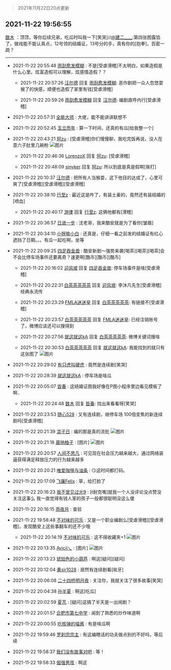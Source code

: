 > 2021年11月22日20点更新
<link rel="stylesheet" href="https://cdn.jsdelivr.net/gh/taotie6/sampleJSON@main/css/photo_show.css">
<meta name="referrer" content="no-referrer" />


 ## 2021-11-22 19:56:55 

 [㪚木](https://www.coolapk.com/feed/31646147?shareKey=OWZhOGE4NGMzOTg4NjE5Yjg2ZjQ~) ：顶顶，等你后续兄弟，吃瓜时叫我一下[笑哭]//<a class="feed-link-uname" href="/u/建二____">@建二____</a>:第四张图露馅了，做戏能不能认真点，12号领的结婚证，13号分的手，真有你的[抱拳]，百密一疏？ 

<div class="album">
</div>

 ------- 

- 2021-11-22 20:55:48 [雨刮愈发模糊](uid=994676) : 不是[受虐滑稽]不太明白，如果造假是什么心里。炫富造假可以理解，炫感情造假？？ 

    - 2021-11-22 20:57:26 [汪尔德](uid=1595236) 回复 [雨刮愈发模糊](uid=994676): 恶作剧把一众人忽悠耍猴了的快感，顺便也造假了家里有钱[受虐滑稽] 

    - 2021-11-22 20:59:26 [雨刮愈发模糊](uid=994676) 回复 [汪尔德](uid=1595236): 编剧直呼内行[受虐滑稽] 

- 2021-11-22 20:57:31 [全能大师](uid=470713) : 大佬，能不能讲讲联想不 

- 2021-11-22 20:52:45 [玉立而年](uid=2202896) : 算一下时间，还真的有瓜[给我整一个] 

- 2021-11-22 20:43:21 [阿zu](uid=11875465) : [受虐滑稽]你们慢慢聊，我吃完饭再说，没人在意六子肚里几碗粉 ![图片](https://image.coolapk.com/feed/2021/1122/20/11875465_3eed15ce_5000_4086_291@1080x1440.jpeg)

    - 2021-11-22 20:46:36 [LorenzoX](uid=645650) 回复 [阿zu](uid=11875465): [受虐滑稽] 

    - 2021-11-22 20:48:09 [sinyker](uid=684334) 回复 [阿zu](uid=11875465): 所以到底是真是假啊[挨打] 

- 2021-11-22 20:10:37 [汪尔德](uid=1595236) : 把所有人当猴耍，这下他目的达成了，心里可爽了[受虐滑稽][受虐滑稽][受虐滑稽] 

- 2021-11-22 20:38:10 [行至z](uid=582810) : 最近这是咋了，有装土豪的，竟然还有装结婚的[喷血] 

    - 2021-11-22 20:40:17 [游律](uid=2470726) 回复 [行至z](uid=582810): 这俩他都有[滑稽] 

- 2021-11-22 20:36:57 [日进一步](uid=2008933) : 沈老哥，我来酷安就是为了看你[皱眉] 

- 2021-11-22 20:34:10 [小呀嘛小白](uid=4409548) : 还真是，仔细一看之前发的结婚证有红心遮挡了日期。。。有瓜一起吃啊，坐等 

- 2021-11-22 20:09:25 [四足吞金兽](uid=2416312) : 酷安新剧～强势来袭[喝茶][喝茶][喝茶]会不会比停车场事件还要离奇？速更啊[酷币][酷币][酷币] 

    - 2021-11-22 20:16:02 [迎风坡](uid=2269289) 回复 [四足吞金兽](uid=2416312): 停车场事件是啥[受虐滑稽] 

    - 2021-11-22 20:22:31 [白茶茶茶茶茶](uid=1345634) 回复 [迎风坡](uid=2269289): 李沐凡先生[受虐滑稽]经典永流传 

    - 2021-11-22 20:23:29 [FMLA迷迷皇](uid=2774036) 回复 [白茶茶茶茶茶](uid=1345634): 有链接不[受虐滑稽] 

    - 2021-11-22 20:23:57 [白茶茶茶茶茶](uid=1345634) 回复 [FMLA迷迷皇](uid=2774036): 已经注销账号了，微博应该还可以搜得到 

    - 2021-11-22 20:27:56 [就这就这kA](uid=12321265) 回复 [白茶茶茶茶茶](uid=1345634): 微博关键词搜啥 

    - 2021-11-22 20:30:53 [白茶茶茶茶茶](uid=1345634) 回复 [就这就这kA](uid=12321265): 我能找到的就只有这张图了 ![图片](https://image.coolapk.com/feed/2021/1122/20/1345634_24a6bab7_4250_017_622@1080x2160.jpeg)

- 2021-11-22 20:29:02 [有只虎叫硬虎](uid=3502016) : 竟然是连续剧[笑哭] 

- 2021-11-22 20:28:39 [就这就这kA](uid=12321265) : 停车场是啥瓜 

- 2021-11-22 20:05:07 [皆春](uid=2581923) : 这结婚证图我好像在P图小程序里边看见模板了啊.. 

    - 2021-11-22 20:24:48 [㪚木](uid=1081091) 回复 [皆春](uid=2581923): 找出来看看呀[笑哭] 

- 2021-11-22 20:23:53 [随心528](uid=2267102) : 又有连续剧，继停车场 100倍变焦的新连续剧吗[受虐滑稽] 

- 2021-11-22 20:21:39 [混子日](uid=1878276) : 编的那是真的流批 ![图片](https://image.coolapk.com/feed/2019/1222/23/2753702_41da63a0_9317_4305@251x320.gif)

- 2021-11-22 20:21:18 [晨呐柚子](uid=1956918) : [图片] ![图片](https://image.coolapk.com/feed/2021/1122/20/1956918_2dc7cd02_3676_1689_968@283x283.gif)

- 2021-11-22 20:20:57 [人间不思凡](uid=2080265) : 可见现在社会压力越来越大，通过网络装逼获得满足释放压力的行为越来越多 

- 2021-11-22 20:20:21 [唯爱咖啡与油条](uid=2799079) : 😏这时间都打码。 

- 2021-11-22 20:17:09 [飞廉Felix](uid=900024) : 草，给打脸了 

- 2021-11-22 20:16:23 [我不曾见过光9](uid=1784401) : [t耐克嘴]就我一个人没评论没点赞没关注这事么
我一直觉得有钱人家的孩子一般都很聪明没这么傻 

- 2021-11-22 20:16:15 [雨夜月](uid=2036968) : 查验 

- 2021-11-22 19:58:48 [不对味的可乐](uid=3754799) : 又是一个职业编剧么[受虐滑稽][受虐滑稽]，发现酷安上这些事翻车的还不少哦 

    - 2021-11-22 20:14:19 [不对味的可乐](uid=3754799) : 这不得收藏夹+1 ![图片](https://image.coolapk.com/feed/2021/1122/20/3754799_895e52bf_3258_3785_27@1077x602.png)

- 2021-11-22 20:13:35 [Avicii乀](uid=2068349) : [图片] ![图片](https://image.coolapk.com/feed/2021/0106/15/1652209_e18d9fb5_8650_8578@158x160.jpeg)

- 2021-11-22 20:13:23 [琥珀色的小葫芦](uid=3670859) : 啊这[疑问][疑问] 

- 2021-11-22 20:12:04 [黄sir1028](uid=905870) : 居然有连续剧看[呲牙] 

- 2021-11-22 20:06:08 [二十四桥明月夜](uid=766353) : 关注你，我就关注了很多故事[笑哭] 

- 2021-11-22 20:04:38 [孙半夏](uid=1851173) : 啊这[吃瓜] 

- 2021-11-22 20:02:59 [夏芃](uid=2487872) : [疑问]这搞了半天是一出闹剧？ 

- 2021-11-22 20:01:57 [合肥市第七中学](uid=3597151) : 闻到了熟悉的炒作味道啊 

- 2021-11-22 20:00:55 [吃核弹的喵酱](uid=2779508) : 有是啥瓜啊 

- 2021-11-22 19:59:46 [罗刹宗宗主](uid=1080167) : 有这编瞎话的功夫做点别的不好吗，等后续 

- 2021-11-22 19:58:37 [我们没有故事对吧](uid=1341778) : 等！ 

- 2021-11-22 19:58:33 [倔强男孩](uid=1053486) : 啊这 

